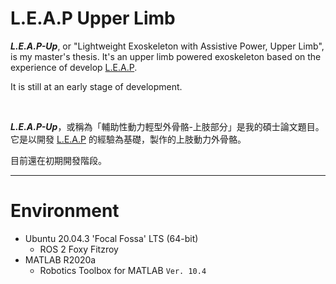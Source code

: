 # L.E.A.P Upper Limb

***L.E.A.P-Up***, or "Lightweight Exoskeleton with Assistive Power, Upper Limb", is my master's thesis. It's an upper limb powered exoskeleton based on the experience of develop [L.E.A.P](https://github.com/ziteh/LEAP).  

It is still at an early stage of development.

<br/>

***L.E.A.P-Up***，或稱為「輔助性動力輕型外骨骼-上肢部分」是我的碩士論文題目。它是以開發 [L.E.A.P](https://github.com/ziteh/LEAP) 的經驗為基礎，製作的上肢動力外骨骼。  

目前還在初期開發階段。

---

# Environment
- Ubuntu 20.04.3 'Focal Fossa' LTS (64-bit)
  - ROS 2 Foxy Fitzroy
- MATLAB R2020a
  - Robotics Toolbox for MATLAB `Ver. 10.4`
